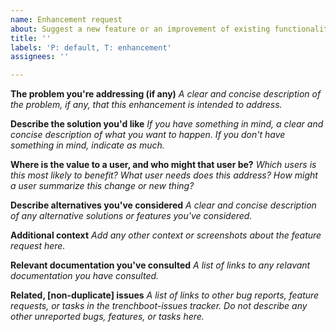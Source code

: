 ```yaml
---
name: Enhancement request
about: Suggest a new feature or an improvement of existing functionality.
title: ''
labels: 'P: default, T: enhancement'
assignees: ''

---
```


**The problem you're addressing (if any)**
_A clear and concise description of the problem, if any, that this enhancement is intended to address._

**Describe the solution you'd like**
_If you have something in mind, a clear and concise description of what you want to happen. If you don't have something in mind, indicate as much._

**Where is the value to a user, and who might that user be?**
_Which users is this most likely to benefit? What user needs does this address? How might a user summarize this change or new thing?_

**Describe alternatives you've considered**
_A clear and concise description of any alternative solutions or features you've considered._

**Additional context**
_Add any other context or screenshots about the feature request here._

**Relevant documentation you've consulted**
_A list of links to any relavant documentation you have consulted._

**Related, [non-duplicate] issues**
_A list of links to other bug reports, feature requests, or tasks in the trenchboot-issues tracker. Do not describe any other unreported bugs, features, or tasks here._

